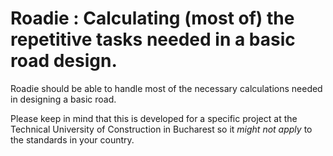 # Roadie : Calculating (most of) the repetitive tasks needed in a basic road design.

Roadie should be able to handle most of the necessary calculations needed in designing a basic road.

Please keep in mind that this is developed for a specific project at the Technical University of Construction in Bucharest so it *might not apply* to the standards in your country.
